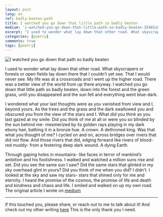 ```yaml
---
layout: post
lang: en
ref: badly-beaten-path
title: I watched you go down that little path so badly beaten
medium: 'i-watched-you-go-down-that-little-path-so-badly-beaten-35465180ecf4'
excerpt: "I used to wonder what lay down that other road. What skyscrapers or forests or open fields lay down there that I couldn’t yet see. That I would never see."
categories: [poetry]
comments: true
tags: [poetry]
---
```

![I watched you go down that path so badly beaten](https://cdn-images-1.medium.com/max/2000/1*bMzl4JC7EsN0uHAjSobm9Q.jpeg)

I used to wonder what lay down that other road. What skyscrapers or forests or open fields lay down there that I couldn’t yet see. That I would never see. My life was at a crossroads and I went up the higher road. There was a better view of the world from up there anyway. I watched you go down that little path so badly beaten, down into the forest and the green grass, until you disappeared and the sun fell and everything went blue-dark.

I wondered what your last thoughts were as you vanished from view and I, beyond yours. As the trees and the grass and the dark swallowed you and obscured you from the view of the stars and I. What did you think as you last gazed at my smile. Did you think of me at all or were you so blinded by the sun behind me- mesmerized by its golden rays playing in my dark ebony hair, bathing it in a bronze hue. A crown. A dethroned king. Was that what you thought of me? I cycled on and on, across bridges over rivers that did not flow. And those rivers that did, edging forward like rivers of blood- red muddy- from a festering deep dark wound. A dying Earth.

Through gaping holes in mountains- like faces in terror of mankind’s ambition and his foolishness. I walked and watched a million suns rise and set. Did you see the same sun I saw? Did the same stars that glinted in my sky overhead glint in yours? Did you think of me when you did? I didn’t. I looked at the sky and saw my stars- stars that shined only for me and eternity. I heard the promise of the cosmos, the promise of life and death and kindness and chaos and life. I smiled and walked on up my own road.
The original article I wrote on [medium](https://medium.com/erudite/i-watched-you-go-down-that-little-path-so-badly-beaten-35465180ecf4#.pz7kfn6rr)

---

If this touched you, please share, or reach out to me to talk about it! And check out my other writing [here](http://medium.com/@tanakachingonzo)
This is the only thank you I need.
